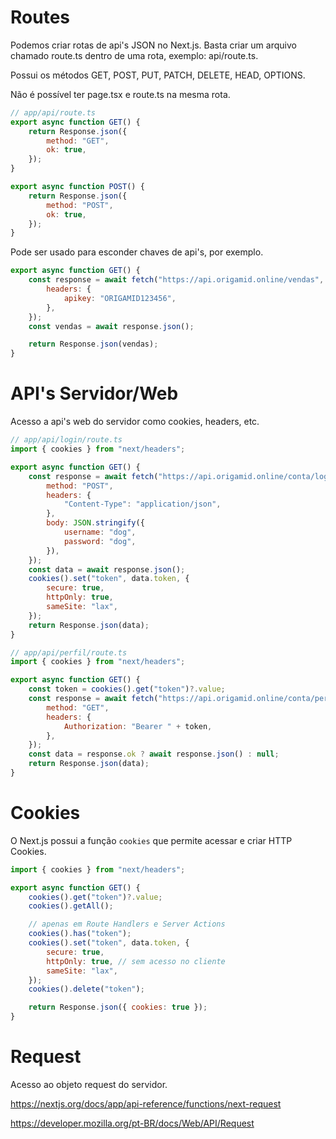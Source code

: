 # Routes

Podemos criar rotas de api's JSON no Next.js. Basta criar um arquivo chamado route.ts dentro de uma rota, exemplo: api/route.ts.

Possui os métodos GET, POST, PUT, PATCH, DELETE, HEAD, OPTIONS.

Não é possível ter page.tsx e route.ts na mesma rota.

```js
// app/api/route.ts
export async function GET() {
	return Response.json({
		method: "GET",
		ok: true,
	});
}

export async function POST() {
	return Response.json({
		method: "POST",
		ok: true,
	});
}
```

Pode ser usado para esconder chaves de api's, por exemplo.

```js
export async function GET() {
	const response = await fetch("https://api.origamid.online/vendas", {
		headers: {
			apikey: "ORIGAMID123456",
		},
	});
	const vendas = await response.json();

	return Response.json(vendas);
}
```

# API's Servidor/Web

Acesso a api's web do servidor como cookies, headers, etc.

```js
// app/api/login/route.ts
import { cookies } from "next/headers";

export async function GET() {
	const response = await fetch("https://api.origamid.online/conta/login", {
		method: "POST",
		headers: {
			"Content-Type": "application/json",
		},
		body: JSON.stringify({
			username: "dog",
			password: "dog",
		}),
	});
	const data = await response.json();
	cookies().set("token", data.token, {
		secure: true,
		httpOnly: true,
		sameSite: "lax",
	});
	return Response.json(data);
}
```

```js
// app/api/perfil/route.ts
import { cookies } from "next/headers";

export async function GET() {
	const token = cookies().get("token")?.value;
	const response = await fetch("https://api.origamid.online/conta/perfil", {
		method: "GET",
		headers: {
			Authorization: "Bearer " + token,
		},
	});
	const data = response.ok ? await response.json() : null;
	return Response.json(data);
}
```

# Cookies

O Next.js possui a função `cookies` que permite acessar e criar HTTP Cookies.

```js
import { cookies } from "next/headers";

export async function GET() {
	cookies().get("token")?.value;
	cookies().getAll();

	// apenas em Route Handlers e Server Actions
	cookies().has("token");
	cookies().set("token", data.token, {
		secure: true,
		httpOnly: true, // sem acesso no cliente
		sameSite: "lax",
	});
	cookies().delete("token");

	return Response.json({ cookies: true });
}
```

# Request

Acesso ao objeto request do servidor.

https://nextjs.org/docs/app/api-reference/functions/next-request

https://developer.mozilla.org/pt-BR/docs/Web/API/Request
